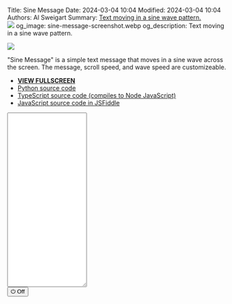 Title: Sine Message
Date: 2024-03-04 10:04
Modified: 2024-03-04 10:04
Authors: Al Sweigart
Summary: <a href="{filename}sine-message.md">Text moving in a sine wave pattern.<br><img src="{static}/images/sine-message-screenshot.webp" style="max-width: 640px;"></a>
og_image: sine-message-screenshot.webp
og_description: Text moving in a sine wave pattern.

<img src="{static}/images/sine-message-screenshot.webp" style="max-width: 640px;">

"Sine Message" is a simple text message that moves in a sine wave across the screen. The message, scroll speed, and wave speed are customizeable.

* **[VIEW FULLSCREEN](/static/sinemessage-fullscreen.html)**
* [Python source code](https://github.com/asweigart/scrollart/blob/main/python/sinemessage.py)
* [TypeScript source code (compiles to Node JavaScript)](https://github.com/asweigart/scrollart/blob/main/typescript/sinemessage.ts)
* [JavaScript source code in JSFiddle](https://jsfiddle.net/asweigart/edoq7pu6/)

<div><textarea id="bextOutput" readonly style="height: 400px;"></textarea><br /><button type="button" onclick="running = !running;">&#x23FB; Off</button></div>
<script src="/static/bext.js"></script><link rel="stylesheet" href="/static/bext.css">
<script>

bextRowBuffer = 256;  // Change this to whatever size you want, or -1 for infinite buffer.
const DELAY = 100;
let width = 120;
let running = true;

const MESSAGE = 'Hello, world!';
const STEP_INCREASE = 0.004;


async function main() {
    let step = 0.0;
    while (running) {
        let multiplier = (width - MESSAGE.length) / 2;
        let padding = ' '.repeat(Math.floor((Math.sin(step * (180 / Math.PI)) + 1) * multiplier));
        print(padding + MESSAGE);
        step += STEP_INCREASE;
        await sleep(DELAY);
    }
}

main();
</script>
